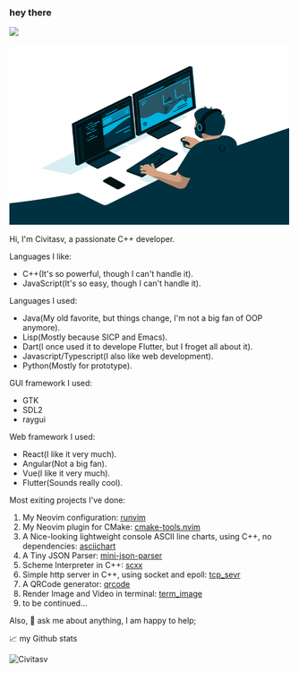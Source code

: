 ### hey there

![](https://visitor-badge.glitch.me/badge?page_id=Civitasv.Civitasv)

<img alt="GIF" src="https://github.com/Civitasv/Civitasv/blob/master/code.gif?raw=true" width="500" height="320" />

Hi, I'm Civitasv, a passionate C++ developer.

Languages I like:
- C++(It's so powerful, though I can't handle it).
- JavaScript(It's so easy, though I can't handle it).

Languages I used:
- Java(My old favorite, but things change, I'm not a big fan of OOP anymore).
- Lisp(Mostly because SICP and Emacs).
- Dart(I once used it to develope Flutter, but I froget all about it).
- Javascript/Typescript(I also like web development).
- Python(Mostly for prototype).

GUI framework I used:
- GTK
- SDL2
- raygui

Web framework I used:
- React(I like it very much).
- Angular(Not a big fan).
- Vue(I like it very much).
- Flutter(Sounds really cool).

Most exiting projects I've done:
1. My Neovim configuration: [runvim](https://github.com/Civitasv/runvim)
2. My Neovim plugin for CMake: [cmake-tools.nvim](https://github.com/Civitasv/cmake-tools.nvim)
3. A Nice-looking lightweight console ASCII line charts, using C++, no dependencies: [asciichart](https://github.com/Civitasv/asciichart)
4. A Tiny JSON Parser: [mini-json-parser](https://github.com/Civitasv/mini-json-parser)
5. Scheme Interpreter in C++: [scxx](https://github.com/Civitasv/scxx)
6. Simple http server in C++, using socket and epoll: [tcp_sevr](https://github.com/Civitasv/tcp_sevr)
7. A QRCode generator: [qrcode](https://github.com/Civitasv/learning-cplusplus/tree/master/qrcode)
8. Render Image and Video in terminal: [term_image](https://github.com/Civitasv/learning-cplusplus/tree/master/term_image)
9. to be continued...

Also, 💬 ask me about anything, I am happy to help;

📈 my Github stats

<img src="https://github-readme-stats.vercel.app/api?username=Civitasv&show_icons=true&theme=gotham" alt="Civitasv" />
